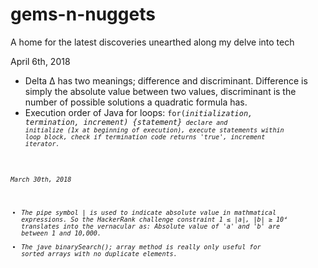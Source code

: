 # gems-n-nuggets
A home for the latest discoveries unearthed along my delve into tech

April 6th, 2018
- 	Delta &#916; has two meanings; difference and discriminant. Difference is simply the absolute value between two values, discriminant is the number of possible solutions a quadratic formula has.
- Execution order of Java for loops: <code>for(<i>initialization, termination, increment<i>) {<i>statement<i>}<code>
declare and initialize (1x at beginning of execution), execute statements within loop block, check if termination code returns 'true', increment iterator. 

March 30th, 2018
 - The pipe symbol | is used to indicate absolute value in mathmatical expressions. So the HackerRank challenge constraint 1	&#8804; |a|, |b| &#8805; 10&#8308; translates into the vernacular as: Absolute value of 'a' and 'b' are between 1 and 10,000.
 - The jave binarySearch(); array method is really only useful for sorted arrays with no duplicate elements.
